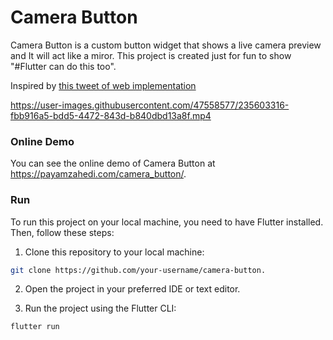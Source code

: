 # Camera Button

Camera Button is a custom button widget that shows a live camera preview and It will act like a miror. This project is created just for fun to show "#Flutter can do this too".

Inspired by [this tweet of web implementation](https://twitter.com/alexwidua/status/1630998774247030786)

https://user-images.githubusercontent.com/47558577/235603316-fbb916a5-bdd5-4472-843d-b840dbd13a8f.mp4


### Online Demo

You can see the online demo of Camera Button at https://payamzahedi.com/camera_button/.


### Run

To run this project on your local machine, you need to have Flutter installed. Then, follow these steps:

1. Clone this repository to your local machine:

```bash
git clone https://github.com/your-username/camera-button.
```


2. Open the project in your preferred IDE or text editor.

3. Run the project using the Flutter CLI:

``` bash
flutter run
```
